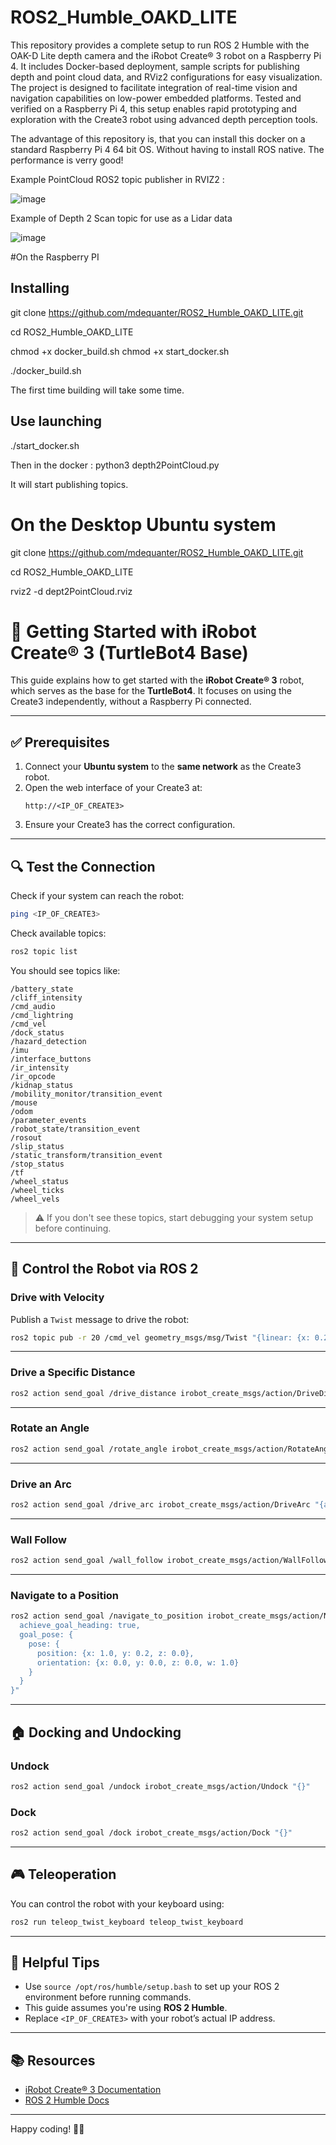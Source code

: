# ROS2_Humble_OAKD_LITE

This repository provides a complete setup to run ROS 2 Humble with the OAK-D Lite depth camera and the iRobot Create® 3 robot on a Raspberry Pi 4. It includes Docker-based deployment, sample scripts for publishing depth and point cloud data, and RViz2 configurations for easy visualization. The project is designed to facilitate integration of real-time vision and navigation capabilities on low-power embedded platforms. Tested and verified on a Raspberry Pi 4, this setup enables rapid prototyping and exploration with the Create3 robot using advanced depth perception tools.

The advantage of this repository is, that you can install this docker on a standard Raspberry Pi 4 64 bit OS.  Without having to install ROS native.  The performance is verry good!


Example PointCloud ROS2 topic publisher in RVIZ2 :

![image](https://github.com/user-attachments/assets/e57aad29-5ea8-4dd4-baae-fe214805f642)


Example of Depth 2 Scan topic for use as a Lidar data

![image](https://github.com/user-attachments/assets/ad912ac2-f68a-47e4-8736-096946892761)



#On the Raspberry PI

## Installing

git clone https://github.com/mdequanter/ROS2_Humble_OAKD_LITE.git

cd ROS2_Humble_OAKD_LITE

chmod +x docker_build.sh
chmod +x start_docker.sh

./docker_build.sh


The first time building will take some time.

## Use launching

./start_docker.sh

Then in the docker :  python3 depth2PointCloud.py

It will start publishing topics.

# On the Desktop Ubuntu system

git clone https://github.com/mdequanter/ROS2_Humble_OAKD_LITE.git

cd ROS2_Humble_OAKD_LITE

rviz2 -d dept2PointCloud.rviz


# 🐢 Getting Started with iRobot Create® 3 (TurtleBot4 Base)

This guide explains how to get started with the **iRobot Create® 3** robot, which serves as the base for the **TurtleBot4**. It focuses on using the Create3 independently, without a Raspberry Pi connected.

---

## ✅ Prerequisites

1. Connect your **Ubuntu system** to the **same network** as the Create3 robot.
2. Open the web interface of your Create3 at:  
   ```
   http://<IP_OF_CREATE3>
   ```
3. Ensure your Create3 has the correct configuration.

---

## 🔍 Test the Connection

Check if your system can reach the robot:

```bash
ping <IP_OF_CREATE3>
```

Check available topics:

```bash
ros2 topic list
```

You should see topics like:

```
/battery_state
/cliff_intensity
/cmd_audio
/cmd_lightring
/cmd_vel
/dock_status
/hazard_detection
/imu
/interface_buttons
/ir_intensity
/ir_opcode
/kidnap_status
/mobility_monitor/transition_event
/mouse
/odom
/parameter_events
/robot_state/transition_event
/rosout
/slip_status
/static_transform/transition_event
/stop_status
/tf
/wheel_status
/wheel_ticks
/wheel_vels
```

> ⚠️ If you don't see these topics, start debugging your system setup before continuing.

---

## 🦾 Control the Robot via ROS 2

### Drive with Velocity

Publish a `Twist` message to drive the robot:

```bash
ros2 topic pub -r 20 /cmd_vel geometry_msgs/msg/Twist "{linear: {x: 0.2, y: 0.0, z: 0.0}, angular: {x: 0.0, y: 0.0, z: 0.0}}"
```

---

### Drive a Specific Distance

```bash
ros2 action send_goal /drive_distance irobot_create_msgs/action/DriveDistance "{distance: 0.5, max_translation_speed: 0.15}"
```

---

### Rotate an Angle

```bash
ros2 action send_goal /rotate_angle irobot_create_msgs/action/RotateAngle "{angle: 1.57, max_rotation_speed: 0.5}"
```

---

### Drive an Arc

```bash
ros2 action send_goal /drive_arc irobot_create_msgs/action/DriveArc "{angle: 1.57, radius: 0.3, translate_direction: 1, max_translation_speed: 0.3}"
```

---

### Wall Follow

```bash
ros2 action send_goal /wall_follow irobot_create_msgs/action/WallFollow "{follow_side: 1, max_runtime: {sec: 1, nanosec: 0}}"
```

---

### Navigate to a Position

```bash
ros2 action send_goal /navigate_to_position irobot_create_msgs/action/NavigateToPosition "{
  achieve_goal_heading: true,
  goal_pose: {
    pose: {
      position: {x: 1.0, y: 0.2, z: 0.0},
      orientation: {x: 0.0, y: 0.0, z: 0.0, w: 1.0}
    }
  }
}"
```

---

## 🏠 Docking and Undocking

### Undock

```bash
ros2 action send_goal /undock irobot_create_msgs/action/Undock "{}"
```

### Dock

```bash
ros2 action send_goal /dock irobot_create_msgs/action/Dock "{}"
```

---

## 🎮 Teleoperation

You can control the robot with your keyboard using:

```bash
ros2 run teleop_twist_keyboard teleop_twist_keyboard
```

---

## 📎 Helpful Tips

- Use `source /opt/ros/humble/setup.bash` to set up your ROS 2 environment before running commands.
- This guide assumes you're using **ROS 2 Humble**.
- Replace `<IP_OF_CREATE3>` with your robot’s actual IP address.

---

## 📚 Resources

- [iRobot Create® 3 Documentation](https://iroboteducation.github.io/create3_docs/)
- [ROS 2 Humble Docs](https://docs.ros.org/en/humble/index.html)

---

Happy coding! 🤖✨

